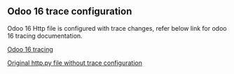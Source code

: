 ## Odoo 16 trace configuration

Odoo 16 Http file is configured with trace changes, refer below link for odoo 16 tracing documentation.

[Odoo 16 tracing](https://docs.snappyflow.io/docs/Tracing/python/python_on_instance#odoo-16)

[Original http.py file without trace configuration](https://github.com/odoo/odoo/blob/16.0/odoo/http.py)